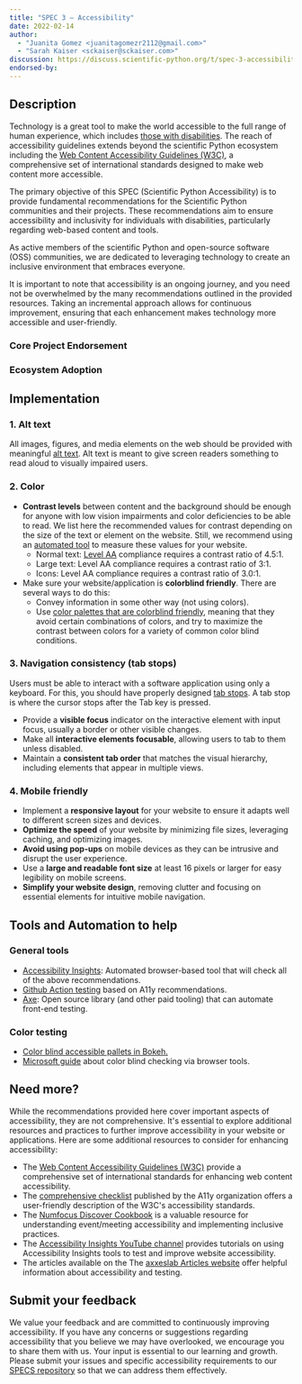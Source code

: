 ```yaml
---
title: "SPEC 3 — Accessibility"
date: 2022-02-14
author:
  - "Juanita Gomez <juanitagomezr2112@gmail.com>"
  - "Sarah Kaiser <sckaiser@sckaiser.com>"
discussion: https://discuss.scientific-python.org/t/spec-3-accessibility/63
endorsed-by:
---
```


## Description

Technology is a great tool to make the world accessible to the full range of human experience, which includes [those with disabilities](https://www.cdc.gov/ncbddd/disabilityandhealth/infographic-disability-impacts-all.html). The reach of accessibility guidelines extends beyond the scientific Python ecosystem including the [Web Content Accessibility Guidelines (W3C)](https://www.w3.org/TR/WCAG/), a comprehensive set of international standards designed to make web content more accessible.

The primary objective of this SPEC (Scientific Python Accessibility) is to provide fundamental recommendations for the Scientific Python communities and their projects. These recommendations aim to ensure accessibility and inclusivity for individuals with disabilities, particularly regarding web-based content and tools.

As active members of the scientific Python and open-source software (OSS) communities, we are dedicated to leveraging technology to create an inclusive environment that embraces everyone.

It is important to note that accessibility is an ongoing journey, and you need not be overwhelmed by the many recommendations outlined in the provided resources. Taking an incremental approach allows for continuous improvement, ensuring that each enhancement makes technology more accessible and user-friendly.

### Core Project Endorsement

<!--
Briefly discuss what it means for a core project to endorse this SPEC.
-->

### Ecosystem Adoption

<!--
Briefly discuss what it means for a project to adopt this SPEC.
-->

## Implementation

### 1. Alt text

All images, figures, and media elements on the web should be provided with meaningful [alt text](https://www.w3.org/WAI/test-evaluate/preliminary/#images). Alt text is meant to give screen readers something to read aloud to visually impaired users.

### 2. Color

- **Contrast levels** between content and the background should be enough for anyone with low vision impairments and color deficiencies to be able to read. We list here the recommended values for contrast depending on the size of the text or element on the website. Still, we recommend using an [automated tool](https://hackmd.io/VMHHxV7dR0mwuNuSYci7xw?both) to measure these values for your website.
  - Normal text: [Level AA](https://www.w3.org/WAI/WCAG21/Understanding/contrast-minimum) compliance requires a contrast ratio of 4.5:1.
  - Large text: Level AA compliance requires a contrast ratio of 3:1.
  - Icons: Level AA compliance requires a contrast ratio of 3.0:1.
- Make sure your website/application is **colorblind friendly**. There are several ways to do this:
  - Convey information in some other way (not using colors).
  - Use [color palettes that are colorblind friendly](https://jfly.uni-koeln.de/color/#pallet), meaning that they avoid certain combinations of colors, and try to maximize the contrast between colors for a variety of common color blind conditions.

### 3. Navigation consistency (tab stops)

Users must be able to interact with a software application using only a keyboard. For this, you should have properly designed [tab stops](https://accessibilityinsights.io/docs/windows/reference/tabstops/). A tab stop is where the cursor stops after the Tab key is pressed.

- Provide a **visible focus** indicator on the interactive element with input focus, usually a border or other visible changes.
- Make all **interactive elements focusable**, allowing users to tab to them unless disabled.
- Maintain a **consistent tab order** that matches the visual hierarchy, including elements that appear in multiple views.

### 4. Mobile friendly

- Implement a **responsive layout** for your website to ensure it adapts well to different screen sizes and devices.
- **Optimize the speed** of your website by minimizing file sizes, leveraging caching, and optimizing images.
- **Avoid using pop-ups** on mobile devices as they can be intrusive and disrupt the user experience.
- Use a **large and readable font size** at least 16 pixels or larger for easy legibility on mobile screens.
- **Simplify your website design**, removing clutter and focusing on essential elements for intuitive mobile navigation.

## Tools and Automation to help

### General tools

- [Accessibility Insights](https://accessibilityinsights.io/): Automated browser-based tool that will check all of the above recommendations.
- [Github Action testing](https://github.com/marketplace/actions/web-accessibility-evaluation) based on A11y recommendations.
- [Axe](https://github.com/dequelabs/axe-core): Open source library (and other paid tooling) that can automate front-end testing.

### Color testing

- [Color blind accessible pallets in Bokeh.](https://docs.bokeh.org/en/latest/docs/reference/palettes.html#large-palettes)
- [Microsoft guide](https://learn.microsoft.com/en-us/microsoft-edge/devtools-guide-chromium/accessibility/test-color-blindness) about color blind checking via browser tools.

## Need more?

While the recommendations provided here cover important aspects of accessibility, they are not comprehensive. It's essential to explore additional resources and practices to further improve accessibility in your website or applications. Here are some additional resources to consider for enhancing accessibility:

- The [Web Content Accessibility Guidelines (W3C)](https://www.w3.org/TR/WCAG/) provide a comprehensive set of international standards for enhancing web content accessibility.
- The [comprehensive checklist](https://www.a11yproject.com/checklist/) published by the A11y organization offers a user-friendly description of the W3C's accessibility standards.
- The [Numfocus Discover Cookbook](https://discover-cookbook.numfocus.org/intro.html) is a valuable resource for understanding event/meeting accessibility and implementing inclusive practices.
- The [Accessibility Insights YouTube channel](https://www.youtube.com/@AccessibilityInsights) provides tutorials on using Accessibility Insights tools to test and improve website accessibility.
- The articles available on the The [axxeslab Articles website](https://axesslab.com/articles/) offer helpful information about accessibility and testing.

## Submit your feedback

We value your feedback and are committed to continuously improving accessibility. If you have any concerns or suggestions regarding accessibility that you believe we may have overlooked, we encourage you to share them with us. Your input is essential to our learning and growth. Please submit your issues and specific accessibility requirements to our [SPECS repository](https://github.com/scientific-python/specs) so that we can address them effectively.
